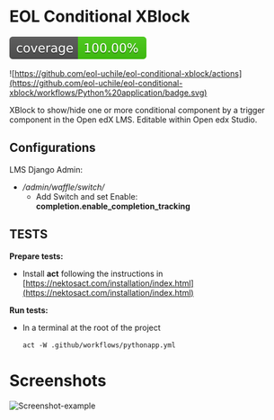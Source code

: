 # EOL Conditional XBlock

![Coverage Status](/coverage-badge.svg)


![https://github.com/eol-uchile/eol-conditional-xblock/actions](https://github.com/eol-uchile/eol-conditional-xblock/workflows/Python%20application/badge.svg)

XBlock to show/hide one or more conditional component by a trigger component in the Open edX LMS. Editable within Open edx Studio.

## Configurations

LMS Django Admin:
- */admin/waffle/switch/*
    - Add Switch and set Enable: **completion.enable_completion_tracking**

## TESTS
**Prepare tests:**

- Install **act** following the instructions in [https://nektosact.com/installation/index.html](https://nektosact.com/installation/index.html)

**Run tests:**
- In a terminal at the root of the project
    ```
    act -W .github/workflows/pythonapp.yml
    ```

# Screenshots
![Screenshot-example](eolconditional/examples/09-09-2019.png?style=center)
